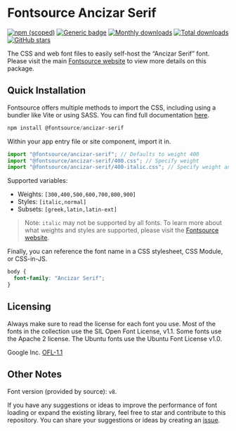 # Fontsource Ancizar Serif

[![npm (scoped)](https://img.shields.io/npm/v/@fontsource/ancizar-serif?color=brightgreen)](https://www.npmjs.com/package/@fontsource/ancizar-serif) [![Generic badge](https://img.shields.io/badge/fontsource-passing-brightgreen)](https://github.com/fontsource/fontsource) [![Monthly downloads](https://badgen.net/npm/dm/@fontsource/ancizar-serif)](https://github.com/fontsource/fontsource) [![Total downloads](https://badgen.net/npm/dt/@fontsource/ancizar-serif)](https://github.com/fontsource/fontsource) [![GitHub stars](https://img.shields.io/github/stars/fontsource/fontsource.svg?style=social&label=Star)](https://github.com/fontsource/fontsource/stargazers)

The CSS and web font files to easily self-host the “Ancizar Serif” font. Please visit the main [Fontsource website](https://fontsource.org/fonts/ancizar-serif) to view more details on this package.

## Quick Installation

Fontsource offers multiple methods to import the CSS, including using a bundler like Vite or using SASS. You can find full documentation [here](https://fontsource.org/docs/getting-started/introduction).

```javascript
npm install @fontsource/ancizar-serif
```

Within your app entry file or site component, import it in.

```javascript
import "@fontsource/ancizar-serif"; // Defaults to weight 400
import "@fontsource/ancizar-serif/400.css"; // Specify weight
import "@fontsource/ancizar-serif/400-italic.css"; // Specify weight and style
```

Supported variables:
- Weights: `[300,400,500,600,700,800,900]`
- Styles: `[italic,normal]`
- Subsets: `[greek,latin,latin-ext]`

> Note: `italic` may not be supported by all fonts. To learn more about what weights and styles are supported, please visit the [Fontsource website](https://fontsource.org/fonts/ancizar-serif).

Finally, you can reference the font name in a CSS stylesheet, CSS Module, or CSS-in-JS.

```css
body {
  font-family: "Ancizar Serif";
}
```

## Licensing
Always make sure to read the license for each font you use. Most of the fonts in the collection use the SIL Open Font License, v1.1. Some fonts use the Apache 2 license. The Ubuntu fonts use the Ubuntu Font License v1.0.

Google Inc.
[OFL-1.1](http://scripts.sil.org/OFL)

## Other Notes
Font version (provided by source): `v8`.

If you have any suggestions or ideas to improve the performance of font loading or expand the existing library, feel free to star and contribute to this repository. You can share your suggestions or ideas by creating an [issue](https://github.com/fontsource/fontsource/issues).